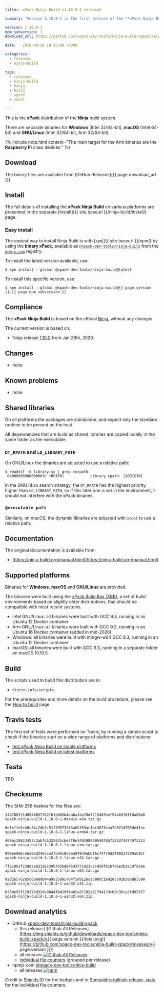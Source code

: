 ```yaml
---
title:  xPack Ninja Build v1.10.0-1 released

summary: "Version 1.10.0-1 is the first release of the **xPack Ninja Build** package."

version: 1.10.0-1
npm_subversion: 1
download_url: https://github.com/xpack-dev-tools/ninja-build-xpack/releases/tag/v1.10.0-1/

date:   2020-09-28 18:15:00 +0300

categories:
  - releases
  - ninja-build

tags:
  - releases
  - ninja-build
  - ninja
  - build
  - speed
  - small

---
```


This is the **xPack** distribution of the **Ninja** build system.

There are separate binaries for **Windows** (Intel 32/64-bit),
**macOS** (Intel 64-bit) and **GNU/Linux** (Intel 32/64-bit, Arm 32/64-bit).

{% include note.html content="The main target for the Arm binaries
are the **Raspberry Pi** class devices." %}

## Download

The binary files are available from [GitHub Releases]({{ page.download_url }}).

## Install

The full details of installing the **xPack Ninja Build** on various platforms
are presented in the separate
[Install]({{ site.baseurl }}/ninja-build/install/) page.

### Easy install

The easiest way to install Ninja Build is with
[`xpm`]({{ site.baseurl }}/xpm/)
by using the **binary xPack**, available as
[`@xpack-dev-tools/ninja-build`](https://www.npmjs.com/package/@xpack-dev-tools/ninja-build)
from the [`npmjs.com`](https://www.npmjs.com) registry.

To install the latest version available, use:

```console
$ xpm install --global @xpack-dev-tools/ninja-build@latest
```

To install this specific version, use:

```console
$ xpm install --global @xpack-dev-tools/ninja-build@{{ page.version }}.{{ page.npm_subversion }}
```

## Compliance

The **xPack Ninja Build** is based on the official
[Ninja](https://ninja-build.org),
without any changes.

The current version is based on:

- Ninja release
[1.10.0](https://github.com/ninja-build/ninja/releases/tag/v1.10.0)
from Jan 28th, 2020.

## Changes

- none

## Known problems

- none

## Shared libraries

On all platforms the packages are standalone, and expect only the standard
runtime to be present on the host.

All dependencies that are build as shared libraries are copied locally in the
same folder as the executable.

### `DT_RPATH` and `LD_LIBRARY_PATH`

On GNU/Linux the binaries are adjusted to use a relative path:

```console
$ readelf -d library.so | grep runpath
 0x000000000000001d (RPATH)            Library rpath: [$ORIGIN]
```

In the GNU ld.so search strategy, the `DT_RPATH` has
the highest priority, higher than `LD_LIBRARY_PATH`, so if this later one
is set in the environment, it should not interfere with the xPack binaries.

### `@executable_path`

Similarly, on macOS, the dynamic libraries are adjusted with `otool` to use a
relative path.

## Documentation

The original documentation is available from:

- [https://ninja-build.org/manual.html](https://ninja-build.org/manual.html)

## Supported platforms

Binaries for **Windows**, **macOS** and **GNU/Linux** are provided.

The binaries were built using the
[xPack Build Box (XBB)](https://github.com/xpack/xpack-build-box), a set
of build environments based on slightly older distributions, that should be
compatible with most recent systems.

- Intel GNU/Linux: all binaries were built with GCC 9.3, running in an
  Ubuntu 12 Docker container
- Arm GNU/Linux: all binaries were built with GCC 9.3, running in an
  Ubuntu 16 Docker container (added in mid-2020)
- Windows: all binaries were built with mingw-w64 GCC 9.3, running in an
  Ubuntu 12 Docker container
- macOS: all binaries were built with GCC 9.3, running in a separate
  folder on macOS 10.10.5.

## Build

The scripts used to build this distribution are in:

- `distro-info/scripts`

For the prerequisites and more details on the build procedure, please see the
[How to build](https://github.com/xpack-dev-tools/ninja-build-xpack/blob/xpack/README-BUILD.md) page.

## Travis tests

The first set of tests were performed on Travis, by running
a simple script to check if the binaries start on a wide range of
platforms and distributions:

- [test xPack Ninja Build on stable platforms](https://travis-ci.org/github/xpack-dev-tools/ninja-build-xpack/builds/730967211)
- [test xPack Ninja Build on latest platforms](https://travis-ci.org/github/xpack-dev-tools/ninja-build-xpack/builds/730971631)

## Tests

TBD

## Checksums

The SHA-256 hashes for the files are:

```
2467085f1d8948857f62fb3db65b4aa6a1da78df215483bef544b9181f8a86b8
xpack-ninja-build-1.10.0-1-darwin-x64.tar.gz

6d1effe9cb8c84c2dbfc51f99573243a08f89ac1bc3873e4a7a9214705de41ee
xpack-ninja-build-1.10.0-1-linux-arm64.tar.gz

409ac19823457c3abfd5325035cbe7f8e149198969548706732b3f4374973323
xpack-ninja-build-1.10.0-1-linux-arm.tar.gz

090ee866ce6a0bd24dace2fbd4c8c6ea948d9abbf6c74f79d2f892a7289ab8bf
xpack-ninja-build-1.10.0-1-linux-x32.tar.gz

ffa1962f2388a283326239b455bdd4543771023c7c458f01b7dbe3b32c9fd54e
xpack-ninja-build-1.10.0-1-linux-x64.tar.gz

92d26576285c03e89b44a9925d85704f1d0126ca388dc1a928c702b380de3590
xpack-ninja-build-1.10.0-1-win32-x32.zip

b36de95f129376d32da0844f8429f4a02a87202a8179417dcb9c35ca2fd95977
xpack-ninja-build-1.10.0-1-win32-x64.zip
```

## Download analytics

- GitHub [xpack-dev-tools/ninja-build-xpack](https://github.com/xpack-dev-tools/ninja-build-xpack/)
  - this release [![Github All Releases](https://img.shields.io/github/downloads/xpack-dev-tools/ninja-build-xpack/v{{ page.version }}/total.svg)](https://github.com/xpack-dev-tools/ninja-build-xpack/releases/v{{ page.version }}/)
  - all releases [![Github All Releases](https://img.shields.io/github/downloads/xpack-dev-tools/ninja-build-xpack/total.svg)](https://github.com/xpack-dev-tools/ninja-build-xpack/releases/)
  - [individual file counters](https://www.somsubhra.com/github-release-stats/?username=xpack-dev-tools&repository=ninja-build-xpack) (grouped per release)
- npmjs.com [@xpack-dev-tools/ninja-build](https://www.npmjs.com/package/@xpack-dev-tools/ninja-build)
  - all releases [![npm](https://img.shields.io/npm/dt/@xpack-dev-tools/ninja-build.svg)](https://www.npmjs.com/package/@xpack-dev-tools/ninja-build/)

Credit to [Shields IO](https://shields.io) for the badges and to
[Somsubhra/github-release-stats](https://github.com/Somsubhra/github-release-stats)
for the individual file counters.

